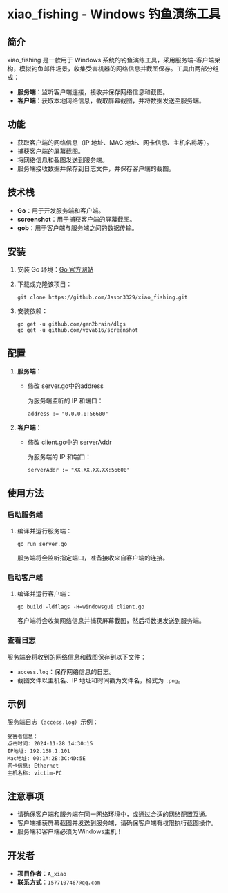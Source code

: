 # xiao_fishing - Windows 钓鱼演练工具

## 简介

xiao_fishing 是一款用于 Windows 系统的钓鱼演练工具，采用服务端-客户端架构，模拟钓鱼邮件场景，收集受害机器的网络信息并截图保存。工具由两部分组成：

- **服务端**：监听客户端连接，接收并保存网络信息和截图。
- **客户端**：获取本地网络信息，截取屏幕截图，并将数据发送至服务端。

## 功能

- 获取客户端的网络信息（IP 地址、MAC 地址、网卡信息、主机名称等）。
- 捕获客户端的屏幕截图。
- 将网络信息和截图发送到服务端。
- 服务端接收数据并保存到日志文件，并保存客户端的截图。

## 技术栈

- **Go**：用于开发服务端和客户端。
- **screenshot**：用于捕获客户端的屏幕截图。
- **gob**：用于客户端与服务端之间的数据传输。

## 安装

1. 安装 Go 环境：[Go 官方网站](https://golang.org/dl/)

2. 下载或克隆该项目：

   ```
   git clone https://github.com/Jason3329/xiao_fishing.git
   ```

3. 安装依赖：

   ```
   go get -u github.com/gen2brain/dlgs
   go get -u github.com/vova616/screenshot
   ```

## 配置

1. **服务端**：

   - 修改 server.go中的address

      为服务端监听的 IP 和端口：

     ```
     address := "0.0.0.0:56600"
     ```

2. **客户端**：

   - 修改 client.go中的 serverAddr

      为服务端的 IP 和端口：

     ```
     serverAddr := "XX.XX.XX.XX:56600"
     ```

## 使用方法

### 启动服务端

1. 编译并运行服务端：

   ```
   go run server.go
   ```

   服务端将会监听指定端口，准备接收来自客户端的连接。

### 启动客户端

1. 编译并运行客户端：

   ```
   go build -ldflags -H=windowsgui client.go
   ```

   客户端将会收集网络信息并捕获屏幕截图，然后将数据发送到服务端。

### 查看日志

服务端会将收到的网络信息和截图保存到以下文件：

- `access.log`：保存网络信息的日志。
- 截图文件以主机名、IP 地址和时间戳为文件名，格式为 `.png`。

## 示例

服务端日志（`access.log`）示例：

```
受害者信息：
点击时间: 2024-11-28 14:30:15
IP地址: 192.168.1.101
Mac地址: 00:1A:2B:3C:4D:5E
网卡信息: Ethernet
主机名称: victim-PC
```

## 注意事项

- 请确保客户端和服务端在同一网络环境中，或通过合适的网络配置互通。
- 客户端捕获屏幕截图并发送到服务端，请确保客户端有权限执行截图操作。
- 服务端和客户端必须为Windows主机！

## 开发者

- **项目作者**：`A_xiao`
- **联系方式**：`1577107467@qq.com`
